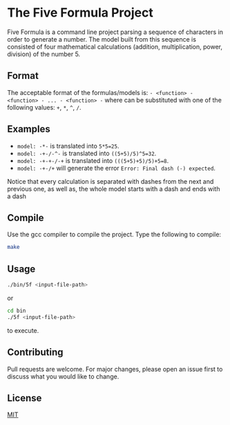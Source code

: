 # The Five Formula Project

Five Formula is a command line project parsing a sequence of characters in order to generate a number. The model built from this sequence is consisted of four mathematical calculations (addition, multiplication, power, division) of the number 5.

## Format

The acceptable format of the formulas/models is:
  `- <function> - <function> - ... - <function> -`
 where <function> can be substituted with one of the following values: `+`, `*`, `^`, `/`.

## Examples

- `model: -*-` is translated into `5*5=25`.
- `model: -+-/-^-` is translated into `((5+5)/5)^5=32`. 
- `model: -+-+-/-+` is translated into `(((5+5)+5)/5)+5=8`.
- `model: -+-/+` will generate the error `Error: Final dash (-) expected`.

Notice that every calculation is separated with dashes from the next and previous one, as well as, the whole model starts with a dash and ends with a dash

## Compile

Use the gcc compiler to compile the project. Type the following to compile:

```bash
make
```

## Usage

```bash
./bin/5f <input-file-path>
```
or
```bash
cd bin
./5f <input-file-path>
```

to execute.

## Contributing
Pull requests are welcome. For major changes, please open an issue first to discuss what you would like to change.

## License
[MIT](https://choosealicense.com/licenses/mit/)
